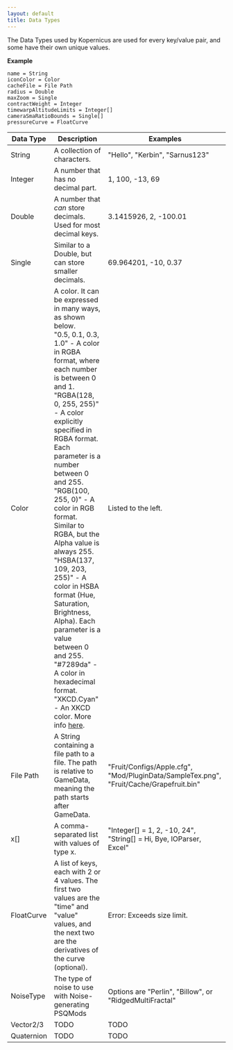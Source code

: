 ```yaml
---
layout: default
title: Data Types
---
```


The Data Types used by Kopernicus are used for every key/value pair, and some have their own unique values.

**Example**
```
name = String
iconColor = Color
cacheFile = File Path
radius = Double
maxZoom = Single
contractWeight = Integer
timewarpAltitudeLimits = Integer[]
cameraSmaRatioBounds = Single[]
pressureCurve = FloatCurve
```

|Data Type|Description|Examples|
|---------|-----------|--------|
|String|A collection of characters.|"Hello", "Kerbin", "Sarnus123"|
|Integer|A number that has no decimal part.|1, 100, -13, 69|
|Double|A number that *can* store decimals. Used for most decimal keys.|3.1415926, 2, -100.01|
|Single|Similar to a Double, but can store smaller decimals.|69.964201, -10, 0.37|
|Color|A color. It can be expressed in many ways, as shown below.<br>"0.5, 0.1, 0.3, 1.0" - A color in RGBA format, where each number is between 0 and 1.<br>"RGBA(128, 0, 255, 255)" - A color explicitly specified in RGBA format. Each parameter is a number between 0 and 255.<br>"RGB(100, 255, 0)" - A color in RGB format. Similar to RGBA, but the Alpha value is always 255.<br>"HSBA(137, 109, 203, 255)" - A color in HSBA format (Hue, Saturation, Brightness, Alpha). Each parameter is a value between 0 and 255.<br>"#7289da" - A color in hexadecimal format.<br>"XKCD.Cyan" - An XKCD color. More info [here](https://xkcd.com/color/rgb/).|Listed to the left.|
|File Path|A String containing a file path to a file. The path is relative to GameData, meaning the path starts after GameData.|"Fruit/Configs/Apple.cfg", "Mod/PluginData/SampleTex.png", "Fruit/Cache/Grapefruit.bin"|
|x[]|A comma-separated list with values of type x.|"Integer[] = 1, 2, -10, 24", "String[] = Hi, Bye, IOParser, Excel"|
|FloatCurve|A list of keys, each with 2 or 4 values. The first two values are the "time" and "value" values, and the next two are the derivatives of the curve (optional).|Error: Exceeds size limit.|
|NoiseType|The type of noise to use with Noise-generating PSQMods|Options are "Perlin", "Billow", or "RidgedMultiFractal"|
|Vector2/3|TODO|TODO|
|Quaternion|TODO|TODO|
